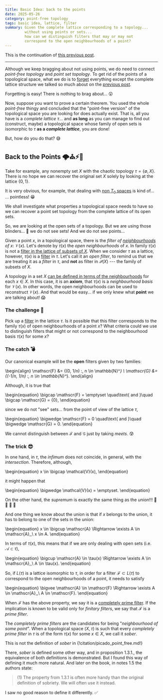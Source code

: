 ```yaml
---
title: Basic Idea: back to the points
date: 2025-05-26
category: point-free topology
tags: basic idea, lattice, filter
summary: Given the complete lattice corresponding to a topology...
         without using points or sets...
         how can we distinguish filters that may or may not
         correspond to the open neighbourhoods of a point?
---
```


This is the continuation of
[this previous post]({filename}basic_idea-010-name_of_the_game.md).

---

Although we keep bragging about not using points,
we do need to connect *point-free topology* and *point set topology*.
To get rid of the points of a topological space,
what we do is to
[forget](https://en.wikipedia.org/wiki/Forgetful_functor)
everything except the complete lattice structure we talked so much about
on the
[previous post]({filename}basic-idea-part-01.md).

Forgetting is easy!
There is nothing to brag about... :astonished:

Now,
suppose you want to prove a certain theorem.
You used the whole *point-free* thingy and concluded
that the "point-free version" of the topological space you are looking for does actually exist.
That is, all you have is a *complete lattice* $\tau$...
and **as long** as you can manage to find out (construct, maybe)
a topological space whose family of open sets is
isomorphic to $\tau$
**as a _complete lattice_**, you are done!

But, how do you do that? :sweat_smile:


Back to the Points :cloud_with_lightning::church::zap::red_car:
-----------------------------------------

Take for example,
any nonempty set $X$ with the chaotic topology $\tau = \{\emptyset, X\}$.
There is no hope we can recover the original set $X$
solely by looking at the lattice $\{0, 1\}$.

It is very obvious, for example,
that dealing with
[non $T_0$ spaces](https://en.wikipedia.org/wiki/Kolmogorov_space)
is kind of...<br/>
... pointless! :grin:

We shall investigate what properties a topological space needs to have
so we can recover a point set topology
from the complete lattice of its open sets.

So, we are looking at the open sets of a topology.
But we are using those blinders... :see_no_evil:
we do not see sets!
And we do not see points...

Given a point $x$, in a topological space,
there is the *filter of [neighbourhoods][] of $x$*:
$\mathcal{V}(x)$.
Let's denote by $\tau(x)$ the *open neighbourhoods* of $x$.
In family $\tau(x)$ is not a [filter in the lattice of subsets of $X$][setfilter].
When we consider $\tau$ as a lattice, however,
$\tau(x)$ is a [filter][latticefilter] in $\tau$.
Let's call it an *open filter*,
to remind us that we are treating it as a *filter* in $\tau$,
and **not** as filter in $\mathscr{P}(X)$
--- the family of subsets of $X$.

[neighbourhoods]: https://en.wikipedia.org/wiki/Neighbourhood_system "Neighbourhood filter"
[setfilter]: https://en.wikipedia.org/wiki/Filter_(set_theory) "Filter of subsets"
[latticefilter]: https://en.wikipedia.org/wiki/Filter_(mathematics) "Filters in a poset"
[vianeighbourhoods]: https://en.wikipedia.org/wiki/Topological_space#Definition_via_neighbourhoods "Definition of a topology via neighbourhoods"

A topology in a set $X$
[can be defined in terms of the neighbourhoods][vianeighbourhoods] for each $x \in X$.
In this case, it is an **axiom**, that $\tau(x)$ is a *neighbourhood basis* for $\mathcal{V}(x)$.
In other words,
the open neighbourhoods can be used to reconstruct $\mathcal{V}(x)$.
And that would be easy...
if we only knew what **point** we are talking about! :scream:


### The challenge :thought_balloon:

Pick up a
[filter][latticefilter]
in the lattice $\tau$.
Is it possible that this filter
corresponds to the family $\tau(x)$ of open neighbourhoods of a point $x$?
What criteria could we use to distinguish filters that might or not correspond
to the neighbourhood basis $\tau(x)$ for some $x$?


### The catch :bomb:

Our canonical example will be the **open** filters given by two families:

\begin{align}
  \mathscr{F} &= \{(0, 1/n) :\, n \in \mathbb{N}^*\}
  \\
  \mathscr{G} &= \{(-1/n, 1/n) :\, n \in \mathbb{N}^*\}.
\end{align}

Although, it is true that

\begin{equation}
  \bigcap \mathscr{F} = \emptyset
  \quad\text{ and }\quad
  \bigcap \mathscr{G} = \{0\},
\end{equation}

since we do not "see" sets...
from the point of view of the lattice $\tau$,

\begin{equation}
  \bigwedge \mathscr{F} = 0
  \quad\text{ and }\quad
  \bigwedge \mathscr{G} = 0.
\end{equation}

We cannot distinguish between
$\mathscr{F}$ and $\mathscr{G}$
just by taking *meets*. :cold_sweat:


### The trick :sunglasses:

In one hand,
in $\tau$,
the *infimum* does not coincide, in general, with the *intersection*.
Therefore, although,

\begin{equation}
  x \in \bigcap \mathcal{V}(x),
\end{equation}

it might happen that

\begin{equation}
  \bigwedge \mathcal{V}(x) = \emptyset.
\end{equation}

On the other hand,
the *supremum* is exactly the same thing as the *union*!!!
:tada: :confetti_ball: :tada: :confetti_ball:

And one thing we know about the union is that if $x$ belongs to the union,
it has to belong to one of the sets in the union:

\begin{equation}
  x \in \bigcup \mathscr{A}
  \Rightarrow
  \exists A \in \mathscr{A},\,\ x \in A.
\end{equation}

In terms of $\tau(x)$,
this means that if we are only dealing with open sets
(i.e. $\mathscr{A} \subset \tau$),

\begin{equation}
  \bigcup \mathscr{A} \in \tau(x)
  \Rightarrow
  \exists A \in \mathscr{A},\,\ A \in \tau(x).
\end{equation}

So, if $L(\tau)$ is a lattice isomorphic to $\tau$,
in order for a filter $\mathscr{F} \subset L(\tau)$ to correspond
to the open neighbourhoods of a point,
it needs to satisfy

\begin{equation}
  \bigvee \mathscr{A} \in \mathscr{F}
  \Rightarrow
  \exists A \in \mathscr{A},\,\ A \in \mathscr{F}.
\end{equation}

When $\mathscr{F}$ has the above property,
we say it is a
[completely prime filter](https://ncatlab.org/nlab/show/completely%20prime%20filter).
If the implication is known to be valid only for *finitary filters*,
we say that $\mathscr{F}$ is a *prime filter*.

The *completely prime filters* are the candidates for being "*neighbourhood of some point*".
When a topological space $(X, \tau)$ is such that
every *completely prime filter* in $\tau$ is of the form $\tau(x)$ for some $x \in X$,
we call it *sober*.

This is not the definition of *sober* in
{!citation/picado_point_free.md!}

There, *sober* is defined some other way,
and in proposition 1.3.1., the equivalence of both definitions is demonstrated.
But I found this way of defining it much more natural.
And later on the book,
in notes 1.5 the authors state:
> (1) The property from 1.3.1 is often more handy than the original deﬁnition of sobriety.
> We will often use it instead.

I saw no good reason to define it differently. :white_check_mark:
